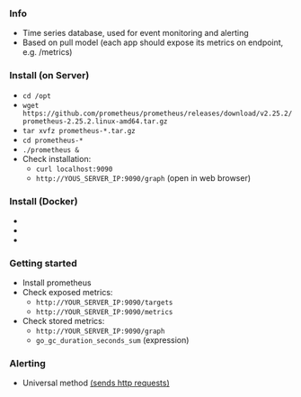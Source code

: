 ### Info
* Time series database, used for event monitoring and alerting
* Based on pull model (each app should expose its metrics on endpoint, e.g. /metrics)

### Install (on Server)
* `cd /opt`
* `wget https://github.com/prometheus/prometheus/releases/download/v2.25.2/prometheus-2.25.2.linux-amd64.tar.gz`
* `tar xvfz prometheus-*.tar.gz`
* `cd prometheus-*`
* `./prometheus &`
* Check installation:
    * `curl localhost:9090`
    * `http://YOUS_SERVER_IP:9090/graph` (open in web browser)

### Install (Docker)
* 
* 
* 

### Getting started
* Install prometheus
* Check exposed metrics:
    * `http://YOUR_SERVER_IP:9090/targets`
    * `http://YOUR_SERVER_IP:9090/metrics`
* Check stored metrics:
    * `http://YOUR_SERVER_IP:9090/graph`
    * `go_gc_duration_seconds_sum` (expression)

### Alerting
* Universal method [(sends http requests)](https://prometheus.io/docs/alerting/latest/configuration/#webhook_config)
